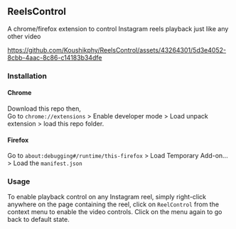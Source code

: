 ## ReelsControl
A chrome/firefox extension to control Instagram reels playback just like any other video


https://github.com/Koushikphy/ReelsControl/assets/43264301/5d3e4052-8cbb-4aac-8c86-c14183b34dfe



### Installation
#### Chrome
Download this repo then,   
Go to `chrome://extensions` > Enable developer mode > Load unpack extension > load this repo folder.  

#### Firefox   
Go to `about:debugging#/runtime/this-firefox` > Load Temporary Add-on... > Load the `manifest.json`


### Usage
To enable playback control on any Instagram reel, simply right-click anywhere on the page containing the reel, click on `ReelControl` from the context menu to enable the video controls. Click on the menu again to go back to default state. 
